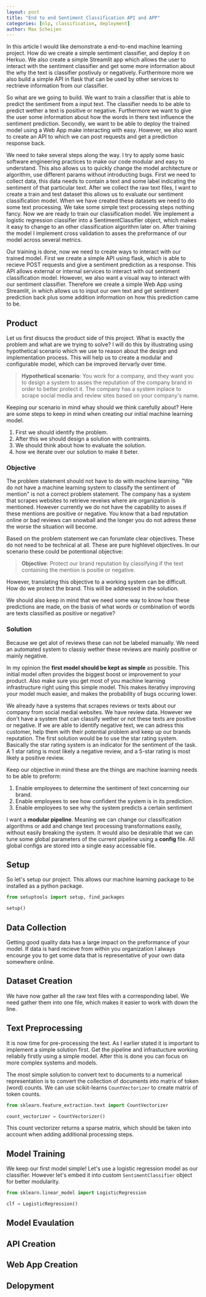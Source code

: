 ```yaml
---
layout: post
title: "End to end Sentiment Classification API and APP"
categories: [nlp, classification, deployment]
author: Max Scheijen
---
```


In this article I would like demonstrate a end-to-end machine learning project. How do we create a simple sentiment classifier, and deploy it on Herkuo. We also create a simple Streamlit app which allows the user to interact with the sentiment classifier and get some more information about the why the text is classifier postivuly or negatively. Furthermore more we also build a simple API in flask that can be used by other services to rectrieve information from our classifier.

So what are we going to build. We want to train a classifier that is able to predict the sentiment from a input text. The classifier needs to be able to predict wether a text is positive or negative. Furthermore we want to give the user some information about how the words in there text influence the sentiment prediction. Secondly, we want to be able to deploy the trained model using a Web App make interacting with easy. However, we also want to create an API to which we can post requests and get a prediction response back.

We need to take several steps along the way. I try to apply some basic software engineering practices to make our code modular and easy to understand. This also allows us to quickly change the model architecture or algorithm, use different params without introducting bugs. First we need to collect data, this data needs to contain a text and some label indicating the sentiment of that particular text. After we collect the raw text files, I want to create a train and test dataset this allows us to evaluate our sentiment classification model. When we have created these datasets we need to do some text processing. We take some simple text processing steps nothing fancy. Now we are ready to train our classification model. We implement a logistic regression classifier into a SentimentClassifier object, which makes it easy to change to an other classification algorithm later on. After training the model I implement cross validation to asses the preformance of our model across several metrics. 

Our training is done, now we need to create ways to interact with our trained model. First we create a simple API using flask, which is able to recieve POST requests and give a sentiment prediction as a response. This API allows external or internal services to interact with out sentiment classification model. However, we also want a visual way to interact with our sentiment classifier. Therefore we create a simple Web App using Streamlit, in which allows us to input our own text and get sentiment prediction back plus some addition information on how this prediction came to be.

## Product


Let us first disucss the product side of this project. What is exactly the problem and what are we trying to solve? I will do this by illustrating using hypothetical scenario which we use to reason about the design and implementation process. This will help us to create a modular and configurable model, which can be improved itervarly over time. 

> **Hypothetical scenario**: You work for a company, and they want you to design a system to asses the reputation of the company brand in order to better protect it. The company has a system inplace to scrape social media and review sites based on your company's name. 

Keeping our scenario in mind whay should we think carefully about? Here are some steps to keep in mind when creating our initial machine learning model.

1. First we should identify the problem. 
2. After this we should design a solution with contraints. 
3. We should think about how to evaluate the solution.
4. how we iterate over our solution to make it beter.

### Objective 

The problem statement should not have to do with machine learning. "We do not have a machine learning system to classify the sentiment of mention" is not a correct problem statement. The company has a system that scrapes websites to retrieve reveiws where are organization is mentioned. However currently we do not have the capability to asses if these mentions are positive or negative. You know that a bad reputation online or bad reviews can snowball and the longer you do not adress these the worse the situation will become. 

Based on the problem statement we can forumlate clear objectives. These do not need to be technical at all. These are pure highlevel objectives. In our scenario these could be potentional objective:

> **Objective**: Protect our brand reputation by classifying if the text containing the mention is positie or negative.

However, translating this objective to a working system can be difficult. How do we protect the brand. This will be addressed in the solution.

We should also keep in mind that we need some way to know how these predictions are made, on the basis of what words or combination of words are texts classified as positive or negative?

### Solution

Because we get alot of reviews these can not be labeled manually. We need an automated system to classiy wether these reviews are mainly positive or mainly negative. 

In my opinion the **first model should be kept as simple** as possible. This initial model often provides the biggest boost or improvement to your product. Also make sure you get most of you machine learning infrastructure right using this simple model. This makes iterativy improving your model much easier, and makes the probability of bugs occuring lower.

We already have a systems that scrapes reviews or texts about our company from social medial websites. We have review data. However we don't have a system that can classify wether or not these texts are positive or negative. If we are able to identify negative text, we can adress this customer, help them with their potential problem and keep up our brands reputation. The first solution would be to use the star rating system. Basically the star rating system is an indicator for the sentiment of the task. A 1 star rating is most likely a negative review, and a 5-star rating is most likely a positive review.

Keep our objective in mind these are the things are machine learning needs to be able to preform:

1. Enable employees to determine the sentiment of text concerning our brand.
2. Enable employees to see how confident the system is in its prediction.
3. Enable employees to see why the system predicts a certain sentiment 

I want a **modular pipeline**. Meaning we can change our classification algorithms or add and change text processing transformations easily, without easily breaking the system. It would also be desirable that we can tune some global parameters of the current pipeline using a **config** file. All global configs are stored into a single easy accessable file.

## Setup

So let's setup our project. This allows our machine learning package to be installed as a python package.

```python
from setuptools import setup, find_packages

setup()
```

## Data Collection

Getting good quality data has a large impact on the preformance of your model. If data is hard recieve from within you organization I always encourge you to get some data that is representative of your own data somewhere online.

## Dataset Creation

We have now gather all the raw text files with a corresponding label. We need gather them into one file, which makes it easier to work with down the line.

## Text Preprocessing

It is now time for pre-processing the text. As I earlier stated it is important to implement a simple solution first. Get the pipeline and infrastucture working reliabily firstly using a simple model. After this is done you can focus on more complex systems and models.

The most simple solution to convert text to documents to a numerical representation is to convert the collection of documents into matrix of token (word) counts. We can use scikit-learns `CountVectorizer` to create matrix of token counts.

```python
from sklearn.feature_extraction.text import CountVectorizer

count_vectorizer = CountVectorizer()
```

This count vectorizer returns a sparse matrix, which should be taken into account when adding additional processing steps.

## Model Training

We keep our first model simple! Let's use a logistic regression model as our classifier. However let's embed it into custom `SentimentClassifier` object for better modularity.

```python
from sklearn.linear_model import LogisticRegression

clf = LogisticRegression()
```

## Model Evaulation

## API Creation

## Web App Creation

## Delopyment

